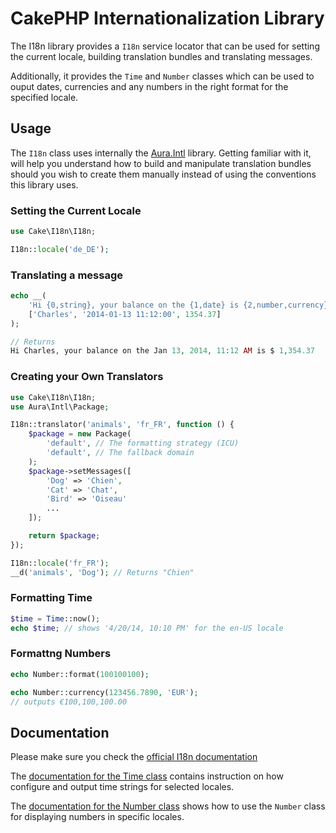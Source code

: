 # CakePHP Internationalization Library

The I18n library provides a `I18n` service locator that can be used for setting
the current locale, building translation bundles and translating messages.

Additionally, it provides the `Time` and `Number` classes which can be used to
ouput dates, currencies and any numbers in the right format for the specified locale.

## Usage

The `I18n` class uses internally the [Aura.Intl](https://github.com/auraphp/Aura.Intl) library.
Getting familiar with it, will help you understand how to build and manipulate translation bundles
should you wish to create them manually instead of using the conventions this library uses.

### Setting the Current Locale

```php
use Cake\I18n\I18n;

I18n::locale('de_DE');
```

### Translating a message

```php
echo __(
    'Hi {0,string}, your balance on the {1,date} is {2,number,currency}',
    ['Charles', '2014-01-13 11:12:00', 1354.37]
);

// Returns
Hi Charles, your balance on the Jan 13, 2014, 11:12 AM is $ 1,354.37
```

### Creating your Own Translators

```php
use Cake\I18n\I18n;
use Aura\Intl\Package;

I18n::translator('animals', 'fr_FR', function () {
    $package = new Package(
        'default', // The formatting strategy (ICU)
        'default', // The fallback domain
    );
    $package->setMessages([
        'Dog' => 'Chien',
        'Cat' => 'Chat',
        'Bird' => 'Oiseau'
        ...
    ]);

    return $package;
});

I18n::locale('fr_FR');
__d('animals', 'Dog'); // Returns "Chien"
```

### Formatting Time

```php
$time = Time::now();
echo $time; // shows '4/20/14, 10:10 PM' for the en-US locale
```

### Formattng Numbers

```php
echo Number::format(100100100);
```

```php
echo Number::currency(123456.7890, 'EUR');
// outputs €100,100,100.00
```

## Documentation

Please make sure you check the [official I18n documentation](http://book.cakephp.org/3.0/en/core-libraries/internationalization-and-localization.html)

The [documentation for the Time class](http://book.cakephp.org/3.0/en/core-libraries/time.html) contains instruction on how configure and output
time strings for selected locales.

The [documentation for the Number class](http://book.cakephp.org/3.0/en/core-libraries/number.html) shows how to use the `Number` class for
displaying numbers in specific locales.
